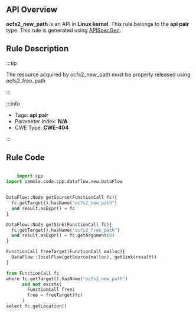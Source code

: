 ---
---


## API Overview
**ocfs2_new_path** is an API in **Linux kernel**. This rule belongs to the **api pair** type. This rule is generated using [APISpecGen](../../tools/APISpecGen).
## Rule Description

:::tip

The resource acquired by ocfs2_new_path must be properly released using ocfs2_free_path

:::

:::info

- Tags: **api pair**
- Parameter Index: **N/A**
- CWE Type: **CWE-404**

:::

## Rule Code
```python

    import cpp
import semmle.code.cpp.dataflow.new.DataFlow


DataFlow::Node getSource(FunctionCall fc){
  fc.getTarget().hasName("ocfs2_new_path")
  and result.asExpr() = fc
}

DataFlow::Node getSink(FunctionCall fc){
  fc.getTarget().hasName("ocfs2_free_path")
  and result.asExpr() = fc.getArgument(0)
}

FunctionCall freeTarget(FunctionCall malloc){
  DataFlow::localFlow(getSource(malloc), getSink(result))
}

from FunctionCall fc
where fc.getTarget().hasName("ocfs2_new_path")
      and not exists(
        FunctionCall free| 
        free = freeTarget(fc)
      )
select fc.getLocation()

    
```